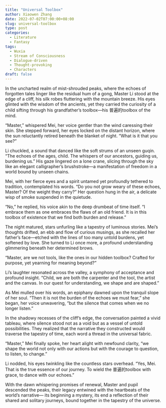 ```yaml
---
title: "Universal Toolbox"
author: Xiaowen Zhang
date: 2022-07-02T07:00:00+08:00
slug: universal-toolbox
type: post
categories:
  - Literature
  - Fantasy
tags:
  - Wuxia
  - Stream of Consciousness
  - Dialogue-driven
  - Thought-provoking
  - Characters
draft: false
---
```


In the uncharted realm of mist-shrouded peaks, where the echoes of forgotten tales linger like the residual hum of a gong, Master Li stood at the edge of a cliff, his silk robes fluttering with the mountain breeze. His eyes glinted with the wisdom of the ancients, yet they carried the curiosity of a child sifting through his grandfather’s toolbox—his 普遍的toolbox of the mind.

“Master,” whispered Mei, her voice gentler than the wind caressing their skin. She stepped forward, her eyes locked on the distant horizon, where the sun reluctantly retired beneath the blanket of night. “What is it that you see?”

Li chuckled, a sound that danced like the soft strums of an unseen guqin. “The echoes of the ages, child. The whispers of our ancestors, guiding us, burdening us.” His gaze lingered on a lone crane, slicing through the sky like an elegant calligrapher’s brushstroke—a manifestation of freedom in a world bound by unseen chains.

Mei, with her fierce eyes and a spirit untamed yet profoundly tethered to tradition, contemplated his words. “Do you not grow weary of these echoes, Master? Of the weight they carry?” Her question hung in the air, a delicate wisp of smoke suspended in the quietude.

“No,” he replied, his voice akin to the deep drumbeat of time itself. “I embrace them as one embraces the flaws of an old friend. It is in this toolbox of existence that we find both burden and release.”

The night matured, stars unfurling like a tapestry of luminous stories. Mei’s thoughts drifted, an ebb and flow of curious musings, as she recalled her father’s face—etched with the lines of too many untold burdens, yet softened by love. She turned to Li once more, a profound understanding glimmering beneath her determined brows.

“Master, are we not tools, like the ones in our hidden toolbox? Crafted for purpose, yet yearning for meaning beyond?”

Li’s laughter resonated across the valley, a symphony of acceptance and profound insight. “Child, we are both the carpenter and the tool, the artist and the canvas. In our quest for understanding, we shape and are shaped.”

As Mei mulled over his words, an epiphany dawned upon the tranquil slope of her soul. “Then it is not the burden of the echoes we must fear,” she began, her voice unwavering, “but the silence that comes when we no longer listen.”

In the shadowy recesses of the cliff’s edge, the conversation painted a vivid tableau, where silence stood not as a void but as a vessel of untold possibilities. They realized that the narrative they constructed would traverse the tapestry of time, each word a thread in the universal fabric.

“Master,” Mei finally spoke, her heart alight with newfound clarity, “we shape the world not only with our actions but with the courage to question, to listen, to change.”

Li nodded, his eyes twinkling like the countless stars overhead. “Yes, Mei. That is the true essence of our journey. To wield the 普遍的toolbox with grace, to dance with our echoes.”

With the dawn whispering promises of renewal, Master and pupil descended the peaks, their legacy entwined with the heartbeats of the world’s narrative— its beginning a mystery, its end a reflection of their shared and solitary journeys, bound together in the tapestry of the universe.